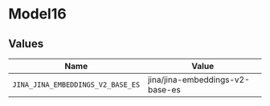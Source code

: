# Model16


## Values

| Name                              | Value                             |
| --------------------------------- | --------------------------------- |
| `JINA_JINA_EMBEDDINGS_V2_BASE_ES` | jina/jina-embeddings-v2-base-es   |